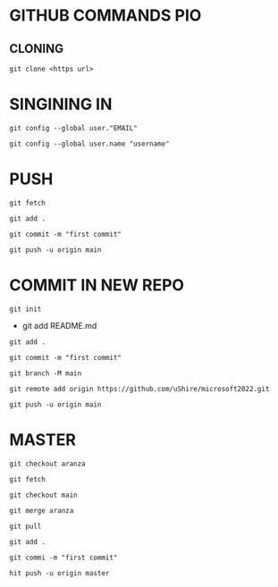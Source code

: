 # GITHUB COMMANDS PIO

## CLONING
```
git clone <https url>
```

# SINGINING IN
```
git config --global user."EMAIL"
```

```
git config --global user.name "username"
```

# PUSH
```
git fetch
```

```
git add .
```

```
git commit -m "first commit"
```

```
git push -u origin main
```

# COMMIT IN NEW REPO
```
git init
```
- <if meron> git add README.md

```
git add .
```

```
git commit -m "first commit"
```

```
git branch -M main
```

```
git remote add origin https://github.com/uShire/microsoft2022.git
```

```
git push -u origin main
```

# MASTER

```
git checkout aranza
```

```
git fetch
```

```
git checkout main
```

```
git merge aranza
```

```
git pull
```

```
git add .
```

```
git commi -m "first commit"
```

```
hit push -u origin master
```
